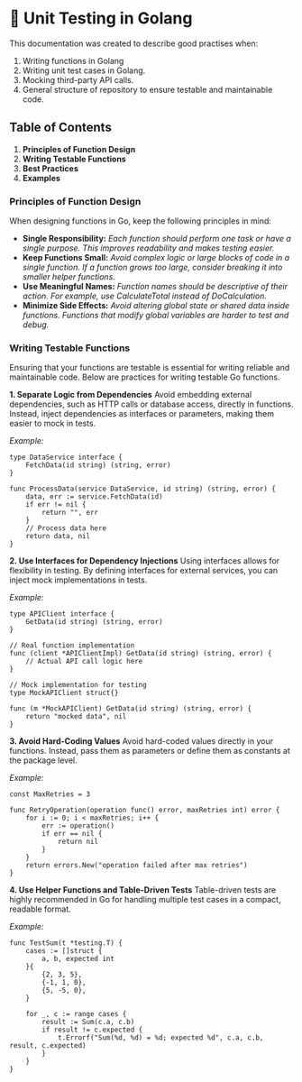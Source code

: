 # 🚀 Unit Testing in Golang
This documentation was created to describe good practises when:
  1. Writing functions in Golang
  2. Writing unit test cases in Golang.
  3. Mocking third-party API calls.
  4. General structure of repository to ensure testable and maintainable code.

## Table of Contents
  1. **Principles of Function Design**
  2. **Writing Testable Functions**
  3. **Best Practices**
  3. **Examples**

### Principles of Function Design

When designing functions in Go, keep the following principles in mind:
  - **Single Responsibility:** <em>Each function should perform one task or have a single purpose. This improves readability and makes testing easier.</em>
  - **Keep Functions Small:** <em>Avoid complex logic or large blocks of code in a single function. If a function grows too large, consider breaking it into smaller helper functions.</em>
  - **Use Meaningful Names:** <em>Function names should be descriptive of their action. For example, use CalculateTotal instead of DoCalculation.</em>
  - **Minimize Side Effects:** <em>Avoid altering global state or shared data inside functions. Functions that modify global variables are harder to test and debug.</em>

### Writing Testable Functions

Ensuring that your functions are testable is essential for writing reliable and maintainable code. Below are practices for writing testable Go functions.

**1. Separate Logic from Dependencies**
Avoid embedding external dependencies, such as HTTP calls or database access, directly in functions. Instead, inject dependencies as interfaces or parameters, making them easier to mock in tests.

<em>Example:</em>
```
type DataService interface {
    FetchData(id string) (string, error)
}

func ProcessData(service DataService, id string) (string, error) {
    data, err := service.FetchData(id)
    if err != nil {
        return "", err
    }
    // Process data here
    return data, nil
}

```

**2. Use Interfaces for Dependency Injections**
Using interfaces allows for flexibility in testing. By defining interfaces for external services, you can inject mock implementations in tests.

<em>Example:</em>
```
type APIClient interface {
    GetData(id string) (string, error)
}

// Real function implementation
func (client *APIClientImpl) GetData(id string) (string, error) {
    // Actual API call logic here
}

// Mock implementation for testing
type MockAPIClient struct{}

func (m *MockAPIClient) GetData(id string) (string, error) {
    return "mocked data", nil
}

```

**3. Avoid Hard-Coding Values**
Avoid hard-coded values directly in your functions. Instead, pass them as parameters or define them as constants at the package level.

<em>Example:</em>
```
const MaxRetries = 3

func RetryOperation(operation func() error, maxRetries int) error {
    for i := 0; i < maxRetries; i++ {
        err := operation()
        if err == nil {
            return nil
        }
    }
    return errors.New("operation failed after max retries")
}

```

**4. Use Helper Functions and Table-Driven Tests**
Table-driven tests are highly recommended in Go for handling multiple test cases in a compact, readable format.

<em>Example:</em>
```
func TestSum(t *testing.T) {
    cases := []struct {
        a, b, expected int
    }{
        {2, 3, 5},
        {-1, 1, 0},
        {5, -5, 0},
    }

    for _, c := range cases {
        result := Sum(c.a, c.b)
        if result != c.expected {
            t.Errorf("Sum(%d, %d) = %d; expected %d", c.a, c.b, result, c.expected)
        }
    }
}

```
